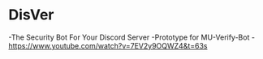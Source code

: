 # DisVer
-The Security Bot For Your Discord Server 
-Prototype for MU-Verify-Bot
-https://www.youtube.com/watch?v=7EV2y9OQWZ4&t=63s
